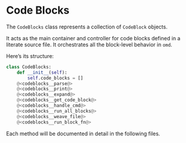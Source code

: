 # Code Blocks

The `CodeBlocks` class represents a collection of `CodeBlock` objects.

It acts as the main container and controller for code blocks defined in a literate source file. It orchestrates all the block-level behavior in `omd`.

Here’s its structure:

```python {name=class__codeblocks}
class CodeBlocks:
    def __init__(self):
        self.code_blocks = []
    @<codeblocks__parse@>
    @<codeblocks__print@>
    @<codeblocks__expand@>
    @<codeblocks__get_code_block@>
    @<codeblocks__handle_cmd@>
    @<codeblocks__run_all_blocks@>
    @<codeblocks__weave_file@>
    @<codeblocks__run_block_fn@>
```

Each method will be documented in detail in the following files.
